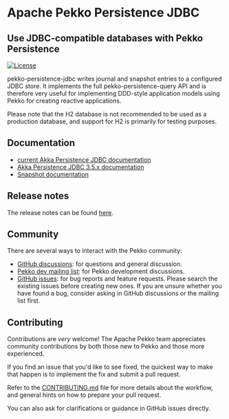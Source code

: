 # Apache Pekko Persistence JDBC
## Use JDBC-compatible databases with Pekko Persistence

[![License](https://img.shields.io/:license-Apache%202-red.svg)](https://www.apache.org/licenses/LICENSE-2.0.txt)

pekko-persistence-jdbc writes journal and snapshot entries to a configured JDBC store. It implements the full pekko-persistence-query API and is therefore very useful for implementing DDD-style 
application models using Pekko for creating reactive applications.

Please note that the H2 database is not recommended to be used as a production database, and support for H2 is primarily for testing purposes.

## Documentation

* [current Akka Persistence JDBC documentation](https://pekko.apache.org/docs/pekko-persistence-jdbc/current/)
* [Akka Persistence JDBC 3.5.x documentation](https://pekko.apache.org/docs/pekko-persistence-jdbc/3.5/)
* [Snapshot documentation](https://pekko.apache.org/docs/pekko-persistence-jdbc/snapshot/)

## Release notes

The release notes can be found [here](https://github.com/apache/incubator-pekko-persistence-jdbc/releases).

## Community

There are several ways to interact with the Pekko community:

- [GitHub discussions](https://github.com/apache/incubator-pekko-persistence-jdbc/discussions): for questions and general discussion.
- [Pekko dev mailing list](https://lists.apache.org/list.html?dev@pekko.apache.org): for Pekko development discussions.
- [GitHub issues](https://github.com/apache/incubator-pekko-persistence-jdbc/issues): for bug reports and feature requests. Please search the existing issues before creating new ones. If you are unsure whether you have found a bug, consider asking in GitHub discussions or the mailing list first.

## Contributing

Contributions are *very* welcome! The Apache Pekko team appreciates community contributions by both those new to Pekko and those more experienced.

If you find an issue that you'd like to see fixed, the quickest way to make that happen is to implement the fix and submit a pull request.

Refer to the [CONTRIBUTING.md](CONTRIBUTING.md) file for more details about the workflow, and general hints on how to prepare your pull request.

You can also ask for clarifications or guidance in GitHub issues directly.
